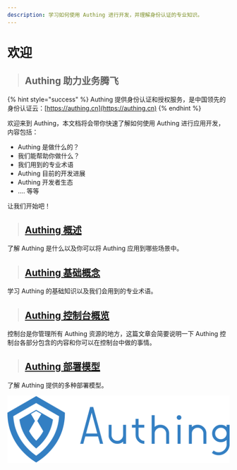 ```yaml
---
description: 学习如何使用 Authing 进行开发，并理解身份认证的专业知识。
---
```


# 欢迎

> ## Authing 助力业务腾飞

{% hint style="success" %}
 Authing 提供身份认证和授权服务，是中国领先的身份认证云：[https://authing.cn](https://authing.cn)
{% endhint %}

欢迎来到 Authing，本文档将会带你快速了解如何使用 Authing 进行应用开发，内容包括：

* Authing 是做什么的？
* 我们能帮助你做什么？
* 我们用到的专业术语
* Authing 目前的开发进展
* Authing 开发者生态
* .... 等等

让我们开始吧！

> ## [Authing 概述](https://learn.authing.cn/authing/quickstart/authing-gai-shu)

了解 Authing 是什么以及你可以将 Authing 应用到哪些场景中。

> ## [Authing 基础概念](https://learn.authing.cn/authing/quickstart/authing-ji-chu-gai-nian)

学习 Authing 的基础知识以及我们会用到的专业术语。

> ## [Authing 控制台概览](https://learn.authing.cn/authing/quickstart/authing-kong-zhi-tai-gai-lan)

控制台是你管理所有 Authing 资源的地方，这篇文章会简要说明一下 Authing 控制台各部分包含的内容和你可以在控制台中做的事情。

> ## [Authing 部署模型](https://learn.authing.cn/authing/quickstart/deployment)

了解 Authing 提供的多种部署模型。

![Authing Logo](.gitbook/assets/image%20%2816%29.png)




